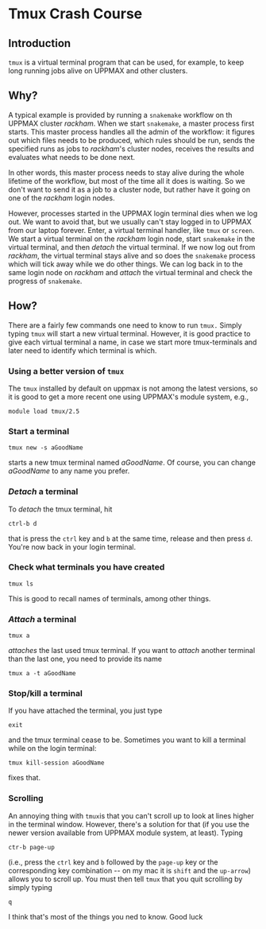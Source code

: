 # Tmux Crash Course

## Introduction
`tmux` is a virtual terminal program that can be used, for example, to keep 
long running jobs alive on UPPMAX and other clusters.

## Why?
A typical example is provided by running a `snakemake` workflow on th UPPMAX cluster _rackham_. When we start `snakemake`, a master process first starts. This master process handles all the admin of the workflow: it figures out which files needs to be produced,  which rules should be run, sends the specified runs as jobs to _rackham_'s cluster nodes, receives the results and evaluates what needs to be done next.

In other words, this master process needs to stay alive during the whole lifetime of the workflow, but most of the time all it does is waiting. So we don't want to send it as a job to a cluster node, but rather have it going on one of the _rackham_ login nodes.

However, processes started in the UPPMAX login terminal dies when we log out. We want to avoid that, but we usually can't stay logged in to UPPMAX from our laptop forever. Enter, a virtual terminal handler, like `tmux` or `screen`. We start a virtual terminal on the _rackham_ login node, start `snakemake` in the virtual terminal, and then _detach_ the virtual terminal. If we now log out from _rackham_, the virtual terminal stays alive and so does the `snakemake` process which will tick away while we do other things. We can log back in to the same login node on _rackham_ and _attach_ the virtual terminal and check the progress of `snakemake`.

## How?
There are a fairly few commands one need to know to run `tmux.`
Simply typing `tmux` will start a new virtual terminal. However, it is good practice to give each virtual terminal a name, in case we start more tmux-terminals and later need to identify which terminal is which.

### Using a better version of `tmux`
The `tmux` installed by default on uppmax is not among the latest versions, so it is good to get a more recent one using UPPMAX's module system, e.g.,
```
module load tmux/2.5
```

### Start a terminal
```
tmux new -s aGoodName
```
starts a new tmux terminal named _aGoodName_. Of course, you can change _aGoodName_ to any name you prefer.

### _Detach_ a terminal
To _detach_ the tmux terminal, hit
```
ctrl-b d
```
that is press the `ctrl` key and `b` at the same time, release and then press `d`. You're now back in your login terminal.

### Check what terminals you have created
```
tmux ls
```
This is good to recall names of terminals, among other things.

### _Attach_ a terminal
```
tmux a
```
_attaches_ the last used tmux terminal. If you want to _attach_ another terminal than the last one, you need to provide its name
```
tmux a -t aGoodName
```

### Stop/kill a terminal
If you have attached the terminal, you just type
```
exit
```
and the tmux terminal cease to be. Sometimes you want to kill a terminal while on the login terminal:
```
tmux kill-session aGoodName
```
fixes that.

### Scrolling
An annoying thing with `tmux`is that you can't scroll up to look at lines higher in the terminal window. However, there's a solution for that (if you use the newer version available from UPPMAX module system, at least). Typing
```
ctr-b page-up
```
(i.e., press the `ctrl` key and `b` followed by the `page-up` key or the corresponding key combination -- on my mac it is `shift` and the `up-arrow`) allows you to scroll up. You must then tell `tmux` that you quit scrolling by simply typing
```
q
```

I think that's most of the things you ned to know. Good luck
